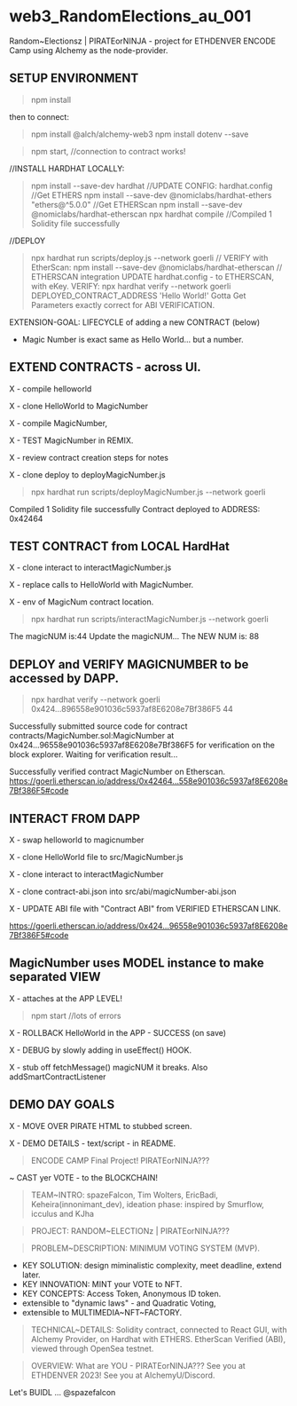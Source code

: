 # web3_RandomElections_au_001
Random~Electionsz | PIRATEorNINJA - project for ETHDENVER ENCODE Camp using Alchemy as the node-provider.

## SETUP ENVIRONMENT

> npm install

then to connect:
> npm install @alch/alchemy-web3
> npm install dotenv --save

> npm start,   //connection to contract works!

//INSTALL HARDHAT LOCALLY:
> npm install --save-dev hardhat
//UPDATE CONFIG: hardhat.config
//Get ETHERS
> npm install --save-dev @nomiclabs/hardhat-ethers "ethers@^5.0.0"
//Get ETHERScan
> npm install --save-dev @nomiclabs/hardhat-etherscan
> npx hardhat compile
//Compiled 1 Solidity file successfully

//DEPLOY
> npx hardhat run scripts/deploy.js --network goerli
// VERIFY with EtherScan:
> npm install --save-dev @nomiclabs/hardhat-etherscan
// ETHERSCAN integration
UPDATE hardhat.config - to ETHERSCAN, with eKey.
VERIFY:
> npx hardhat verify --network goerli DEPLOYED_CONTRACT_ADDRESS 'Hello World!'
Gotta Get Parameters exactly correct for ABI VERIFICATION.


EXTENSION-GOAL: LIFECYCLE of adding a new CONTRACT (below)

- Magic Number is exact same as Hello World... but a number.


## EXTEND CONTRACTS - across UI.

X - compile helloworld

X - clone HelloWorld to MagicNumber

X - compile MagicNumber, 

X - TEST MagicNumber in REMIX.

X - review contract creation steps for notes

X - clone deploy to deployMagicNumber.js

> npx hardhat run scripts/deployMagicNumber.js --network goerli

Compiled 1 Solidity file successfully
Contract deployed to ADDRESS: 0x42464

## TEST CONTRACT from LOCAL HardHat

X - clone interact to interactMagicNumber.js

X - replace calls to HelloWorld with MagicNumber.

X - env of MagicNum contract location.

> npx hardhat run scripts/interactMagicNumber.js --network goerli

The magicNUM is:44
Update the magicNUM...
The NEW NUM is: 88

## DEPLOY and VERIFY MAGICNUMBER to be accessed by DAPP.

> npx hardhat verify --network goerli 0x424...896558e901036c5937af8E6208e7Bf386F5 44

Successfully submitted source code for contract
contracts/MagicNumber.sol:MagicNumber at 0x424...96558e901036c5937af8E6208e7Bf386F5
for verification on the block explorer. Waiting for verification result...

Successfully verified contract MagicNumber on Etherscan.
https://goerli.etherscan.io/address/0x42464...558e901036c5937af8E6208e7Bf386F5#code

## INTERACT FROM DAPP

X - swap helloworld to magicnumber

X - clone HelloWorld file to src/MagicNumber.js

X - clone interact to interactMagicNumber

X - clone contract-abi.json into src/abi/magicNumber-abi.json

X - UPDATE ABI file with "Contract ABI" from VERIFIED ETHERSCAN LINK.

https://goerli.etherscan.io/address/0x424...96558e901036c5937af8E6208e7Bf386F5#code

## MagicNumber uses MODEL instance to make separated VIEW 

X - attaches at the APP LEVEL! 

> npm start //lots of errors

X - ROLLBACK HelloWorld in the APP - SUCCESS (on save)

X - DEBUG by slowly adding in useEffect() HOOK.

X - stub off fetchMessage() magicNUM it breaks. Also addSmartContractListener

## DEMO DAY GOALS

X - MOVE OVER PIRATE HTML to stubbed screen.

X - DEMO DETAILS - text/script - in README.


> ENCODE CAMP Final Project!  PIRATEorNINJA???

~ CAST yer VOTE - to the BLOCKCHAIN!

> TEAM~INTRO:
   spazeFalcon, Tim Wolters, EricBadi, Keheira(innonimant_dev), 
   ideation phase: inspired by Smurflow, icculus and KJha

> PROJECT:
            RANDOM~ELECTIONz   |    PIRATEorNINJA???

> PROBLEM~DESCRIPTION:
   MINIMUM VOTING SYSTEM (MVP). 
   - KEY SOLUTION: design miminalistic complexity, meet deadline, extend later.
   - KEY INNOVATION: MINT your VOTE to NFT. 
   - KEY CONCEPTS: Access Token, Anonymous ID token. 
   - extensible to "dynamic laws" - and Quadratic Voting,
   - extensible to MULTIMEDIA~NFT~FACTORY.

> TECHNICAL~DETAILS:
   Solidity contract, connected to React GUI,
   with Alchemy Provider, on Hardhat with ETHERS.
   EtherScan Verified (ABI), viewed through OpenSea testnet.

> OVERVIEW:
   What are YOU - PIRATEorNINJA???
   See you at ETHDENVER 2023!
   See you at AlchemyU/Discord.

   Let's BUIDL ... @spazefalcon
